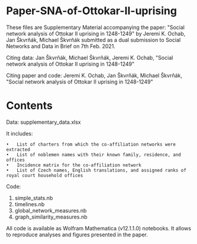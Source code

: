 # Paper-SNA-of-Ottokar-II-uprising
These files are Supplementary Material accompanying the paper: "Social network analysis of Ottokar II uprising in 1248-1249" by Jeremi K. Ochab, Jan Škvrňák, Michael Škvrňák submitted as a dual submission to Social Networks and Data in Brief on 7th Feb. 2021.

Citing data:
Jan Škvrňák, Michael Škvrňák, Jeremi K. Ochab, "Social network analysis of Ottokar II uprising in 1248-1249"

Citing paper and code:
Jeremi K. Ochab, Jan Škvrňák, Michael Škvrňák, "Social network analysis of Ottokar II uprising in 1248-1249"


# Contents

Data: supplementary_data.xlsx

It includes:

	•	List of charters from which the co-affiliation networks were extracted
	•	List of noblemen names with their known family, residence, and offices
	•	Incidence matrix for the co-affiliation network
	•	List of Czech names, English translations, and assigned ranks of royal court household offices

Code: 

1. simple_stats.nb
2. timelines.nb 
3. global_network_measures.nb
4. graph_similarity_measures.nb

All code is available as Wolfram Mathematica (v12.1.1.0) notebooks. It allows to reproduce analyses and figures presented in the paper.
